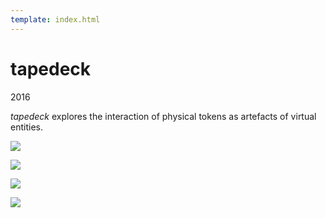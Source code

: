 ```yaml
---
template: index.html
---
```


# tapedeck

2016

*tapedeck* explores the interaction of physical tokens as artefacts of virtual entities.

![](tapedeck-17.jpg)

![](tapedeck-4.jpg)

![](tapedeck-1.jpg)

![](tapedeck-10.jpg)
